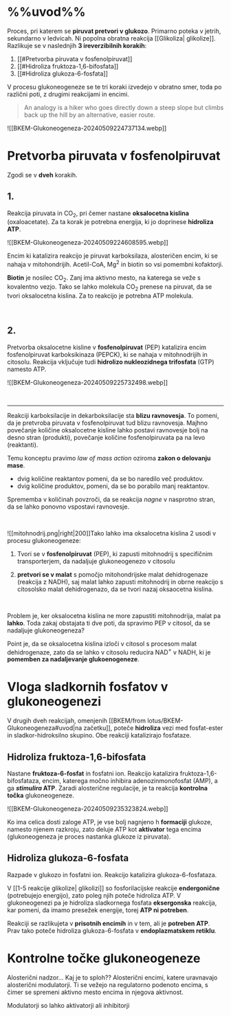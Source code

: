 # %%uvod%%

Proces, pri katerem se **piruvat pretvori v glukozo**. Primarno poteka v jetrih, sekundarno v ledvicah. Ni popolna obratna reakcija [[Glikoliza| glikolize]]. Razlikuje se v naslednjih **3 ireverzibilnih korakih**:
1. [[#Pretvorba piruvata v fosfenolpiruvat]]
2. [[#Hidroliza fruktoza-1,6-bifosfata]]
3. [[#Hidroliza glukoza-6-fosfata]]

V procesu glukoneogeneze se te tri koraki izvedejo v obratno smer, toda po različni poti, z drugimi reakcijami in encimi.

>An analogy is a hiker who goes directly down a steep slope but climbs back up the hill by an alternative, easier route.

![[BKEM-Glukoneogeneza-20240509224737134.webp]]


# Pretvorba piruvata v fosfenolpiruvat

Zgodi se v **dveh** korakih.

## 1. 

Reakcija piruvata in CO$_{2}$, pri čemer nastane **oksalocetna kislina** (oxaloacetate). Za ta korak je potrebna energija, ki jo doprinese **hidroliza ATP**.

![[BKEM-Glukoneogeneza-20240509224608595.webp]]

Encim ki katalizira reakcijo je piruvat karboksilaza, alosteričen encim, ki se nahaja v mitohondrijih. Acetil-CoA, Mg$^2$ in biotin so vsi pomembni kofaktorji.

**Biotin** je nosilec CO$_{2}$. Zanj ima aktivno mesto, na katerega se veže s kovalentno vezjo. Tako se lahko molekula CO$_{2}$ prenese na piruvat, da se tvori oksalocetna kislina. Za to reakcijo je potrebna ATP molekula.

<br>

## 2. 

Pretvorba oksalocetne kisline v **fosfenolpiruvat** (PEP) katalizira encim fosfenolpiruvat karboksikinaza (PEPCK), ki se nahaja v mitohnodrijih in citosolu. Reakcija vključuje tudi **hidrolizo nukleozidnega trifosfata** (GTP) namesto ATP.

![[BKEM-Glukoneogeneza-20240509225732498.webp]]

<br>

---

Reakciji karboksilacije in dekarboksilacije sta **blizu ravnovesja**. To pomeni, da je pretvroba piruvata v fosfenolpiruvat tud blizu ravnovesja. Majhno povečanje količine oksalocetne kisline lahko postavi ravnovesje bolj na desno stran (produkti), povečanje količine fosfenolpiruvata pa na levo (reaktanti). 

Temu konceptu pravimo *law of mass action* oziroma **zakon o delovanju mase**.
- dvig količine reaktantov pomeni, da se bo naredilo več produktov.
- dvig količine produktov, pomeni, da se bo porabilo manj reaktantov.

Sprememba v količinah povzroči, da se reakcija *nagne* v nasprotno stran, da se lahko ponovno vspostavi ravnovesje.

<br>

![[mitohnodrij.png|right|200]]Tako lahko ima oksalocetna kislina 2 usodi v procesu glukoneogeneze:

1. Tvori se v **fosfenolpiruvat** (PEP), ki zapusti mitohnodrij s specifičnim transporterjem, da nadaljuje glukoneogenezo v citosolu 

 2. **pretvori se v malat** s pomočjo mitohondrijske malat dehidrogenaze (reakcija z NADH), saj malat lahko zapusti mitohnodrij in obrne reakcijo s citosolsko malat dehidrogenazo, da se tvori nazaj oksaocetna kislina.

<br>

Problem je, ker oksalocetna kislina ne more zapustiti mitohnodrija, malat pa **lahko**. Toda zakaj obstajata ti dve poti, da spravimo PEP v citosol, da se nadaljuje glukoneogeneza? 

Point je, da se oksalocetna kislina izloči v citosol s procesom malat dehidrogenaze, zato da se lahko v citosolu reducira NAD$^+$ v NADH, ki je **pomemben za nadaljevanje glukoenogeneze**.

# Vloga sladkornih fosfatov v glukoneogenezi

V drugih dveh reakcijah, omenjenih [[BKEM/from lotus/BKEM-Glukoneogeneza#uvod|na začetku]], poteče **hidroliza** vezi med fosfat-ester in sladkor-hidroksilno skupino. Obe reakciji katalizirajo fosfataze.

## Hidroliza fruktoza-1,6-bifosfata

Nastane **fruktoza-6-fosfat** in fosfatni ion. Reakcijo katalizira fruktoza-1,6-bifosfataza, encim, katerega močno inhibira adenozinmonofosfat (AMP), a ga ***stimulira* ATP**. Zaradi alosterične regulacije, je ta reakcija **kontrolna točka** glukoneogeneze.

![[BKEM-Glukoneogeneza-20240509235323824.webp]]

Ko ima celica dosti zaloge ATP, je vse bolj nagnjeno h **formaciji** glukoze, namesto njenem razkroju, zato deluje ATP kot **aktivator** tega encima (glukoneogeneza je proces nastanka glukoze iz piruvata).

## Hidroliza glukoza-6-fosfata

Razpade v glukozo in fosfatni ion. Reakcijo katalizira glukoza-6-fosfataza. 

V [[1-5 reakcije glikolize| glikolizi]] so fosforilacijske reakcije **endergonične** (potrebujejo energijo), zato poleg njih poteče hidroliza ATP. V glukoneogenezi pa je hidroliza sladkornega fosfata **eksergonska** reakcija, kar pomeni, da imamo presežek energije, torej **ATP ni potreben**.

Reakciji se razlikujeta v **prisotnih encimih** in v tem, ali je **potreben ATP**. Prav tako poteče hidroliza glukoza-6-fosfata v **endoplazmatskem retiklu**.

# Kontrolne točke glukoneogeneze

Alosterični nadzor... Kaj je to sploh?? Alosterični encimi, katere uravnavajo alosterični modulatorji. Ti se vežejo na regulatorno podenoto encima, s čimer se spremeni aktivno mesto encima in njegova aktivnost.

Modulatorji so lahko aktivatorji ali inhibitorji
